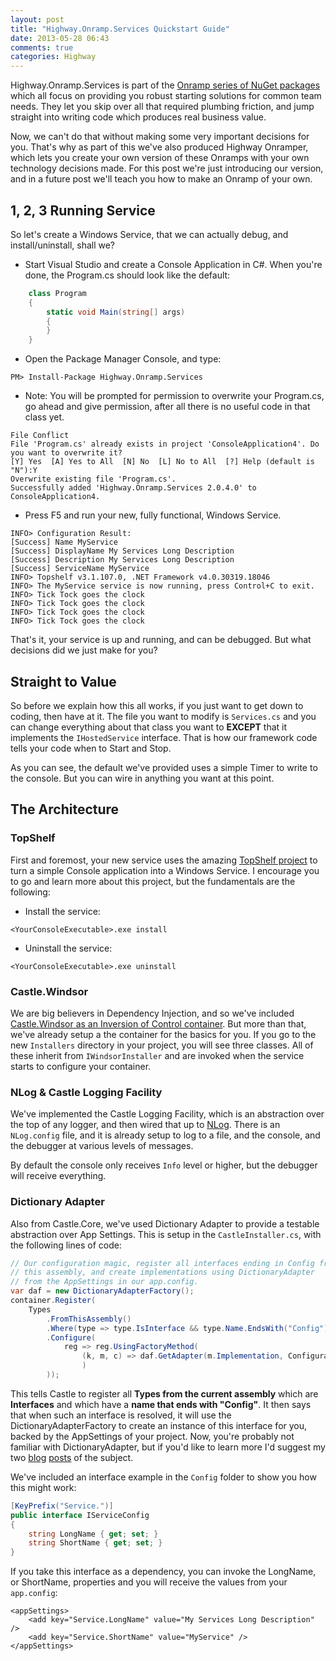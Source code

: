 ```yaml
---
layout: post
title: "Highway.Onramp.Services Quickstart Guide"
date: 2013-05-28 06:43
comments: true
categories: Highway
---
```


Highway.Onramp.Services is part of the [Onramp series of NuGet packages](http://timrayburn.net/blog/introducing-highway-onramps/) which all focus on providing you robust starting solutions for common team needs.  They let you skip over all that required plumbing friction, and jump straight into writing code which produces real business value.

Now, we can't do that without making some very important decisions for you.  That's why as part of this we've also produced Highway Onramper, which lets you create your own version of these Onramps with your own technology decisions made.  For this post we're just introducing our version, and in a future post we'll teach you how to make an Onramp of your own.

## 1, 2, 3 Running Service

So let's create a Windows Service, that we can actually debug, and install/uninstall, shall we?  

- Start Visual Studio and create a Console Application in C#.  When you're done, the Program.cs should look like the default:

``` C#
    class Program
    {
        static void Main(string[] args)
        {
        }
    }
```

- Open the Package Manager Console, and type:

```
PM> Install-Package Highway.Onramp.Services
```


- Note: You will be prompted for permission to overwrite your Program.cs, go ahead and give permission, after all there is no useful code in that class yet.

```
File Conflict
File 'Program.cs' already exists in project 'ConsoleApplication4'. Do you want to overwrite it?
[Y] Yes  [A] Yes to All  [N] No  [L] No to All  [?] Help (default is "N"):Y
Overwrite existing file 'Program.cs'.
Successfully added 'Highway.Onramp.Services 2.0.4.0' to ConsoleApplication4.
```

- Press F5 and run your new, fully functional, Windows Service.

```
INFO> Configuration Result:
[Success] Name MyService
[Success] DisplayName My Services Long Description
[Success] Description My Services Long Description
[Success] ServiceName MyService
INFO> Topshelf v3.1.107.0, .NET Framework v4.0.30319.18046
INFO> The MyService service is now running, press Control+C to exit.
INFO> Tick Tock goes the clock
INFO> Tick Tock goes the clock
INFO> Tick Tock goes the clock
INFO> Tick Tock goes the clock
```

That's it, your service is up and running, and can be debugged.  But what decisions did we just make for you?

## Straight to Value

So before we explain how this all works, if you just want to get down to coding, then have at it.  The file you want to modify is `Services.cs` and you can change everything about that class you want to **EXCEPT** that it implements the `IHostedService` interface.  That is how our framework code tells your code when to Start and Stop.

As you can see, the default we've provided uses a simple Timer to write to the console.  But you can wire in anything you want at this point.

## The Architecture

### TopShelf

First and foremost, your new service uses the amazing [TopShelf project](http://topshelf-project.com/) to turn a simple Console application into a Windows Service.  I encourage you to go and learn more about this project, but the fundamentals are the following:

- Install the service:

```
<YourConsoleExecutable>.exe install
```

- Uninstall the service:

```
<YourConsoleExecutable>.exe uninstall
```

### Castle.Windsor

We are big believers in Dependency Injection, and so we've included [Castle.Windsor as an Inversion of Control container](http://www.castleproject.org/).  But more than that, we've already setup a the container for the basics for you.  If you go to the new `Installers` directory in your project, you will see three classes.  All of these inherit from `IWindsorInstaller` and are invoked when the service starts to configure your container.

### NLog & Castle Logging Facility

We've implemented the Castle Logging Facility, which is an abstraction over the top of any logger, and then wired that up to [NLog](http://nlog-project.org/).  There is an `NLog.config` file, and it is already setup to log to a file, and the console, and the debugger at various levels of messages.

By default the console only receives `Info` level or higher, but the debugger will receive everything.

### Dictionary Adapter

Also from Castle.Core, we've used Dictionary Adapter to provide a testable abstraction over App Settings.  This is setup in the `CastleInstaller.cs`, with the following lines of code:

``` C#
// Our configuration magic, register all interfaces ending in Config from
// this assembly, and create implementations using DictionaryAdapter
// from the AppSettings in our app.config.
var daf = new DictionaryAdapterFactory();
container.Register(
    Types
        .FromThisAssembly()
        .Where(type => type.IsInterface && type.Name.EndsWith("Config"))
        .Configure(
            reg => reg.UsingFactoryMethod(
                (k, m, c) => daf.GetAdapter(m.Implementation, ConfigurationManager.AppSettings)
                )
        ));
```

This tells Castle to register all **Types from the current assembly** which are **Interfaces** and which have a **name that ends with "Config"**.  It then says that when such an interface is resolved, it will use the DictionaryAdapterFactory to create an instance of this interface for you, backed by the AppSettings of your project.  Now, you're probably not familiar with DictionaryAdapter, but if you'd like to learn more I'd suggest my two [blog](http://timrayburn.net/blog/dictionaryadapter-is-love-part-1/) [posts](http://timrayburn.net/blog/dictionaryadapter-is-love-part-2/) of the subject.

We've included an interface example in the `Config` folder to show you how this might work:

``` C#
[KeyPrefix("Service.")]
public interface IServiceConfig
{
    string LongName { get; set; }
    string ShortName { get; set; }
}
```

If you take this interface as a dependency, you can invoke the LongName, or ShortName, properties and you will receive the values from your `app.config`:

```
<appSettings>
	<add key="Service.LongName" value="My Services Long Description" />
	<add key="Service.ShortName" value="MyService" />
</appSettings>
```